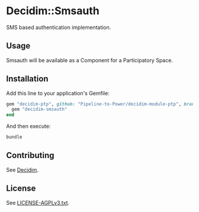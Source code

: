 # Decidim::Smsauth

SMS based authentication implementation.

## Usage

Smsauth will be available as a Component for a Participatory
Space.

## Installation

Add this line to your application's Gemfile:

```ruby
gem "decidim-ptp", github: "Pipeline-to-Power/decidim-module-ptp", branch: "release/0.26-stable" do
  gem "decidim-smsauth"
end
```

And then execute:

```bash
bundle
```

## Contributing

See [Decidim](https://github.com/decidim/decidim).

## License

See [LICENSE-AGPLv3.txt](../LICENSE-AGPLv3.txt).
